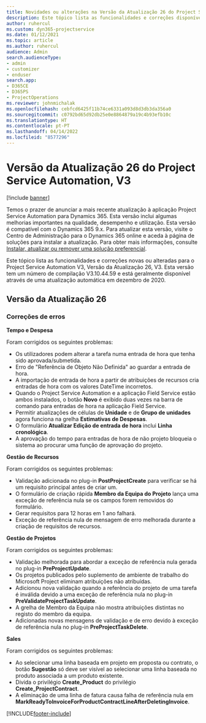 ```yaml
---
title: Novidades ou alterações na Versão da Atualização 26 do Project Service Automation, V3
description: Este tópico lista as funcionalidades e correções disponíveis no Project Service Automation V3, Versão da Atualização 26, V3.
author: ruhercul
ms.custom: dyn365-projectservice
ms.date: 01/12/2021
ms.topic: article
ms.author: ruhercul
audience: Admin
search.audienceType:
- admin
- customizer
- enduser
search.app:
- D365CE
- D365PS
- ProjectOperations
ms.reviewer: johnmichalak
ms.openlocfilehash: cebfcd6425f11b74ce6331a093d8d3db3da356a0
ms.sourcegitcommit: c0792bd65d92db25e0e8864879a19c4b93efb10c
ms.translationtype: HT
ms.contentlocale: pt-PT
ms.lasthandoff: 04/14/2022
ms.locfileid: "8577296"
---
```

# <a name="project-service-automation-update-release-26-v3"></a>Versão da Atualização 26 do Project Service Automation, V3

[!include [banner](../includes/psa-now-project-operations.md)]

Temos o prazer de anunciar a mais recente atualização à aplicação Project Service Automation para Dynamics 365. Esta versão inclui algumas melhorias importantes na qualidade, desempenho e utilização. Esta versão é compatível com o Dynamics 365 9.x. Para atualizar esta versão, visite o Centro de Administração para o Dynamics 365 online e aceda à página de soluções para instalar a atualização. Para obter mais informações, consulte [Instalar, atualizar ou remover uma solução preferencial](/power-platform/admin/install-remove-preferred-solution).

Este tópico lista as funcionalidades e correções novas ou alteradas para o Project Service Automation V3, Versão da Atualização 26, V3. Esta versão tem um número de compilação V3.10.44.59 e está geralmente disponível através de uma atualização automática em dezembro de 2020.

## <a name="update-release-26"></a>Versão da Atualização 26

### <a name="bug-fixes"></a>Correções de erros

**Tempo e Despesa**

Foram corrigidos os seguintes problemas:

- Os utilizadores podem alterar a tarefa numa entrada de hora que tenha sido aprovada/submetida.
- Erro de "Referência de Objeto Não Definida" ao guardar a entrada de hora.
- A importação de entrada de hora a partir de atribuições de recursos cria entradas de hora com os valores DateTime incorretos.
- Quando o Project Service Automation e a aplicação Field Service estão ambos instalados, o botão **Novo** é exibido duas vezes na barra de comando para entradas de hora na aplicação Field Service.
- Permitir atualizações de células de **Unidade** e de **Grupo de unidades** agora funciona na grelha **Estimativas de Despesas**.
- O formulário **Atualizar Edição de entrada de hora** inclui **Linha cronológica**.
- A aprovação do tempo para entradas de hora de não projeto bloqueia o sistema ao procurar uma função de aprovação do projeto.

**Gestão de Recursos**

Foram corrigidos os seguintes problemas:

- Validação adicionada no plug-in **PostProjectCreate** para verificar se há um requisito principal antes de criar um.
- O formulário de criação rápida **Membro da Equipa do Projeto** lança uma exceção de referência nula se os campos forem removidos do formulário.
- Gerar requisitos para 12 horas em 1 ano falhará.
- Exceção de referência nula de mensagem de erro melhorada durante a criação de requisitos de recursos.

**Gestão de Projetos**

Foram corrigidos os seguintes problemas:

- Validação melhorada para abordar a exceção de referência nula gerada no plug-in **PreProjectUpdate**.
- Os projetos publicados pelo suplemento de ambiente de trabalho do Microsoft Project eliminam atribuições não atribuídas.
- Adicionou nova validação quando a referência do projeto de uma tarefa é inválida devido a uma exceção de referência nula no plug-in **PreValidateProjectTaskUpdate**.
- A grelha de Membro da Equipa não mostra atribuições distintas no registo do membro da equipa.
- Adicionadas novas mensagens de validação e de erro devido à exceção de referência nula no plug-in **PreProjectTaskDelete**.

**Sales**

Foram corrigidos os seguintes problemas:

- Ao selecionar uma linha baseada em projeto em proposta ou contrato, o botão **Sugestão** só deve ser visível ao selecionar uma linha baseada no produto associada a um produto existente.
- Divida o privilégio **Create_Product** do privilégio **Create_ProjectContract**.
- A eliminação de uma linha de fatura causa falha de referência nula em **MarkReadyToInvoiceForProductContractLineAfterDeletingInvoice**.


[!INCLUDE[footer-include](../includes/footer-banner.md)]
